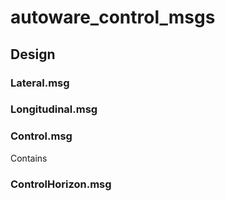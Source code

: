 # autoware_control_msgs

## Design

### Lateral.msg

### Longitudinal.msg

### Control.msg

Contains

### ControlHorizon.msg
